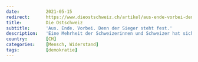 ```yaml
---
date:          2021-05-15
redirect:      https://www.dieostschweiz.ch/artikel/aus-ende-vorbei-denn-der-sieger-steht-fest-9YA5NjQ
title:         Die Ostschweiz
subtitle:      'Aus. Ende. Vorbei. Denn der Sieger steht fest.'
description:   'Eine Mehrheit der Schweizerinnen und Schweizer hat sich entschieden. Still und doch vielsagend. Ihrem Willen – oder ihrer Lethargie – kann man nichts mehr entgegensetzen. Es macht keinen Sinn, sich dem noch länger in den Weg zu stellen.'
country:       [CH]
categories:    [Mensch, Widerstand]
tags:          [demokratie]
---
```

